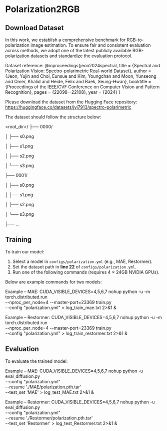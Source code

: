 # Polarization2RGB


Download Dataset
--------------------
In this work, we establish a comprehensive benchmark for RGB-to-polarization image estimation. 
To ensure fair and consistent evaluation across methods, we adopt one of the latest publicly available RGB-polarization datasets and standardize the evaluation protocol.

Dataset reference:
@inproceedings{jeon2024spectral,
  title     = {Spectral and Polarization Vision: Spectro-polarimetric Real-world Dataset},
  author    = {Jeon, Yujin and Choi, Eunsue and Kim, Youngchan and Moon, Yunseong and Omer, Khalid and Heide, Felix and Baek, Seung-Hwan},
  booktitle = {Proceedings of the IEEE/CVF Conference on Computer Vision and Pattern Recognition},
  pages     = {22098--22108},
  year      = {2024}
}

Please download the dataset from the Hugging Face repository: https://huggingface.co/datasets/jyj7913/spectro-polarimetric

The dataset should follow the structure below:

<root_dir>/
├── 0000/

│   ├── s0.png

│   ├── s1.png

│   ├── s2.png

│   └── s3.png 

├── 0001/

│   ├── s0.png

│   ├── s1.png

│   ├── s2.png

│   └── s3.png

├── ...

Training
---------------
To train our model:

1. Select a model in `configs/polarization.yml` (e.g., MAE, Restormer).
2. Set the dataset path in **line 22** of `configs/polarization.yml`.
3. Run one of the following commands (requires 4 × 24GB NVIDIA GPUs).

Below are example commands for two models:

Example – MAE:
CUDA_VISIBLE_DEVICES=4,5,6,7 nohup python -u -m torch.distributed.run \
--nproc_per_node=4 --master-port=23369 train.py \
--config "polarization.yml" > log_train_mae.txt 2>&1 &

Example – Restormer:
CUDA_VISIBLE_DEVICES=4,5,6,7 nohup python -u -m torch.distributed.run \
--nproc_per_node=4 --master-port=23369 train.py \
--config "polarization.yml" > log_train_restormer.txt 2>&1 &

Evaluation
--------------
To evaluate the trained model:

Example – MAE:
CUDA_VISIBLE_DEVICES=4,5,6,7 nohup python -u eval_diffusion.py \
--config "polarization.yml" \
--resume './MAE/polarization.pth.tar' \
--test_set 'MAE' > log_test_MAE.txt 2>&1 &

Example – Restormer:
CUDA_VISIBLE_DEVICES=4,5,6,7 nohup python -u eval_diffusion.py \
--config "polarization.yml" \
--resume './Restormer/polarization.pth.tar' \
--test_set 'Restormer' > log_test_Restormer.txt 2>&1 &
